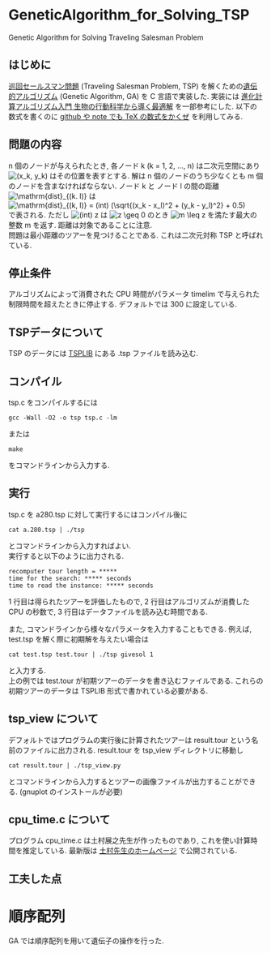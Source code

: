 # GeneticAlgorithm_for_Solving_TSP
Genetic Algorithm for Solving Traveling Salesman Problem

## はじめに
[巡回セールスマン問題](https://ja.wikipedia.org/wiki/%E5%B7%A1%E5%9B%9E%E3%82%BB%E3%83%BC%E3%83%AB%E3%82%B9%E3%83%9E%E3%83%B3%E5%95%8F%E9%A1%8C) (Traveling Salesman Problem, TSP) を解くための[遺伝的アルゴリズム](https://ja.wikipedia.org/wiki/%E9%81%BA%E4%BC%9D%E7%9A%84%E3%82%A2%E3%83%AB%E3%82%B4%E3%83%AA%E3%82%BA%E3%83%A0#:~:text=%E9%81%BA%E4%BC%9D%E7%9A%84%E3%82%A2%E3%83%AB%E3%82%B4%E3%83%AA%E3%82%BA%E3%83%A0%EF%BC%88%E3%81%84%E3%81%A7%E3%82%93,%E3%83%A1%E3%82%BF%E3%83%92%E3%83%A5%E3%83%BC%E3%83%AA%E3%82%B9%E3%83%86%E3%82%A3%E3%83%83%E3%82%AF%E3%82%A2%E3%83%AB%E3%82%B4%E3%83%AA%E3%82%BA%E3%83%A0%E3%81%A7%E3%81%82%E3%82%8B%E3%80%82) (Genetic Algorithm, GA) を C 言語で実装した. 実装には [進化計算アルゴリズム入門 生物の行動科学から導く最適解](https://www.amazon.co.jp/%E9%80%B2%E5%8C%96%E8%A8%88%E7%AE%97%E3%82%A2%E3%83%AB%E3%82%B4%E3%83%AA%E3%82%BA%E3%83%A0%E5%85%A5%E9%96%80-%E7%94%9F%E7%89%A9%E3%81%AE%E8%A1%8C%E5%8B%95%E7%A7%91%E5%AD%A6%E3%81%8B%E3%82%89%E5%B0%8E%E3%81%8F%E6%9C%80%E9%81%A9%E8%A7%A3-%E5%A4%A7%E8%B0%B7%E7%B4%80%E5%AD%90-ebook/dp/B07DQFVK1H) を一部参考にした. 以下の数式を書くのに [github や note でも TeX の数式をかくぜ](https://aotamasaki.hatenablog.com/entry/2020/08/09/github%E3%82%84note%E3%81%A7%E3%82%82TeX%E3%81%AE%E6%95%B0%E5%BC%8F%E3%82%92%E6%9B%B8%E3%81%8F%E3%81%9C) を利用してみる.

## 問題の内容
n 個のノードが与えられたとき, 各ノード k (k = 1, 2, ..., n) は二次元空間にあり
![(x_k, y_k)](https://render.githubusercontent.com/render/math?math=%5Cdisplaystyle+%28x_k%2C+y_k%29)
はその位置を表すとする. 解は n 個のノードのうち少なくとも m 個のノードを含まなければならない. ノード k と ノード l の間の距離
![\mathrm{dist}_{(k. l)}](https://render.githubusercontent.com/render/math?math=%5Cdisplaystyle+%5Cmathrm%7Bdist%7D_%7B%28k.+l%29%7D)
は  
![\mathrm{dist}_{(k, l)} = (int) (\sqrt{(x_k - x_l)^2 + (y_k - y_l)^2} + 0.5)](https://render.githubusercontent.com/render/math?math=%5Cdisplaystyle+%5Cmathrm%7Bdist%7D_%7B%28k%2C+l%29%7D+%3D+%28int%29+%28%5Csqrt%7B%28x_k+-+x_l%29%5E2+%2B+%28y_k+-+y_l%29%5E2%7D+%2B+0.5%29)  
で表される. ただし ![(int) z ](https://render.githubusercontent.com/render/math?math=%5Cdisplaystyle+%28int%29+z+) は ![z \geq 0](https://render.githubusercontent.com/render/math?math=%5Cdisplaystyle+z+%5Cgeq+0) のとき ![m \leq z](https://render.githubusercontent.com/render/math?math=%5Cdisplaystyle+m+%5Cleq+z) を満たす最大の整数 m を返す. 距離は対象であることに注意.  
問題は最小距離のツアーを見つけることである. これは二次元対称 TSP と呼ばれている.

## 停止条件
アルゴリズムによって消費された CPU 時間がパラメータ timelim で与えられた制限時間を超えたときに停止する. デフォルトでは 300 に設定している.

## TSPデータについて
TSP のデータには [TSPLIB](http://elib.zib.de/pub/mp-testdata/tsp/tsplib/tsplib.html) にある .tsp ファイルを読み込む.

## コンパイル
tsp.c をコンパイルするには

```
gcc -Wall -O2 -o tsp tsp.c -lm
```

または

```
make
```

をコマンドラインから入力する.

## 実行
tsp.c を a280.tsp に対して実行するにはコンパイル後に

```
cat a.280.tsp | ./tsp
```

とコマンドラインから入力すればよい.  
実行すると以下のように出力される.

```
recomputer tour length = *****  
time for the search: ***** seconds  
time to read the instance: ***** seconds
```

1 行目は得られたツアーを評価したもので, 2 行目はアルゴリズムが消費した CPU の秒数で, 3 行目はデータファイルを読み込む時間である.  
  
また, コマンドラインから様々なパラメータを入力することもできる. 例えば, test.tsp を解く際に初期解を与えたい場合は

```
cat test.tsp test.tour | ./tsp givesol 1
```

と入力する.  
上の例では test.tour が初期ツアーのデータを書き込むファイルである. これらの初期ツアーのデータは TSPLIB 形式で書かれている必要がある. 

## tsp_view について
デフォルトではプログラムの実行後に計算されたツアーは result.tour という名前のファイルに出力される. result.tour を tsp_view ディレクトリに移動し  

```
cat result.tour | ./tsp_view.py
```

とコマンドラインから入力するとツアーの画像ファイルが出力することができる. (gnuplot のインストールが必要)

## cpu_time.c について
プログラム cpu_time.c は土村展之先生が作ったものであり, これを使い計算時間を推定している. 最新版は [土村先生のホームページ](http://tutimura.ath.cx/~nob/c/) で公開されている.

## 工夫した点
# 順序配列
GA では順序配列を用いて遺伝子の操作を行った.

